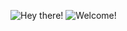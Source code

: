 ![Hey there!](https://github-readme-stats.vercel.app/api?username=seminowel&count_private=true&show_icons=true&theme=radical)
![Welcome!](https://github-readme-stats.vercel.app/api/top-langs/?username=seminowel&layout=compact&theme=radical&hide=Java)
